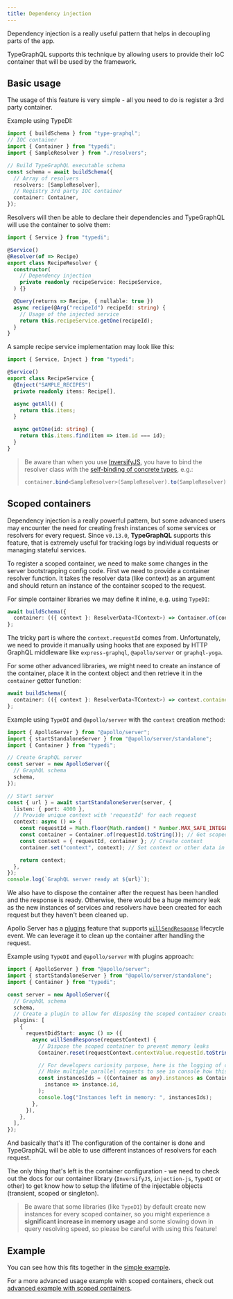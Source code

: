 ```yaml
---
title: Dependency injection
---
```


Dependency injection is a really useful pattern that helps in decoupling parts of the app.

TypeGraphQL supports this technique by allowing users to provide their IoC container that will be used by the framework.

## Basic usage

The usage of this feature is very simple - all you need to do is register a 3rd party container.

Example using TypeDI:

```ts
import { buildSchema } from "type-graphql";
// IOC container
import { Container } from "typedi";
import { SampleResolver } from "./resolvers";

// Build TypeGraphQL executable schema
const schema = await buildSchema({
  // Array of resolvers
  resolvers: [SampleResolver],
  // Registry 3rd party IOC container
  container: Container,
});
```

Resolvers will then be able to declare their dependencies and TypeGraphQL will use the container to solve them:

```ts
import { Service } from "typedi";

@Service()
@Resolver(of => Recipe)
export class RecipeResolver {
  constructor(
    // Dependency injection
    private readonly recipeService: RecipeService,
  ) {}

  @Query(returns => Recipe, { nullable: true })
  async recipe(@Arg("recipeId") recipeId: string) {
    // Usage of the injected service
    return this.recipeService.getOne(recipeId);
  }
}
```

A sample recipe service implementation may look like this:

```ts
import { Service, Inject } from "typedi";

@Service()
export class RecipeService {
  @Inject("SAMPLE_RECIPES")
  private readonly items: Recipe[],

  async getAll() {
    return this.items;
  }

  async getOne(id: string) {
    return this.items.find(item => item.id === id);
  }
}
```

> Be aware than when you use [InversifyJS](https://github.com/inversify/InversifyJS), you have to bind the resolver class with the [self-binding of concrete types](https://github.com/inversify/InversifyJS/blob/master/wiki/classes_as_id.md#self-binding-of-concrete-types), e.g.:
>
> ```ts
> container.bind<SampleResolver>(SampleResolver).to(SampleResolver).inSingletonScope();
> ```

## Scoped containers

Dependency injection is a really powerful pattern, but some advanced users may encounter the need for creating fresh instances of some services or resolvers for every request. Since `v0.13.0`, **TypeGraphQL** supports this feature, that is extremely useful for tracking logs by individual requests or managing stateful services.

To register a scoped container, we need to make some changes in the server bootstrapping config code.
First we need to provide a container resolver function. It takes the resolver data (like context) as an argument and should return an instance of the container scoped to the request.

For simple container libraries we may define it inline, e.g. using `TypeDI`:

```ts
await buildSchema({
  container: (({ context }: ResolverData<TContext>) => Container.of(context.requestId));
};
```

The tricky part is where the `context.requestId` comes from. Unfortunately, we need to provide it manually using hooks that are exposed by HTTP GraphQL middleware like `express-graphql`, `@apollo/server` or `graphql-yoga`.

For some other advanced libraries, we might need to create an instance of the container, place it in the context object and then retrieve it in the `container` getter function:

```ts
await buildSchema({
  container: (({ context }: ResolverData<TContext>) => context.container);
};
```

Example using `TypeDI` and `@apollo/server` with the `context` creation method:

```ts
import { ApolloServer } from "@apollo/server";
import { startStandaloneServer } from "@apollo/server/standalone";
import { Container } from "typedi";

// Create GraphQL server
const server = new ApolloServer({
  // GraphQL schema
  schema,
});

// Start server
const { url } = await startStandaloneServer(server, {
  listen: { port: 4000 },
  // Provide unique context with 'requestId' for each request
  context: async () => {
    const requestId = Math.floor(Math.random() * Number.MAX_SAFE_INTEGER); // uuid-like
    const container = Container.of(requestId.toString()); // Get scoped container
    const context = { requestId, container }; // Create context
    container.set("context", context); // Set context or other data in container

    return context;
  },
});
console.log(`GraphQL server ready at ${url}`);
```

We also have to dispose the container after the request has been handled and the response is ready. Otherwise, there would be a huge memory leak as the new instances of services and resolvers have been created for each request but they haven't been cleaned up.

Apollo Server has a [plugins](https://www.apollographql.com/docs/apollo-server/integrations/plugins) feature that supports [`willSendResponse`](https://www.apollographql.com/docs/apollo-server/integrations/plugins/#willsendresponse) lifecycle event. We can leverage it to clean up the container after handling the request.

Example using `TypeDI` and `@apollo/server` with plugins approach:

```ts
import { ApolloServer } from "@apollo/server";
import { startStandaloneServer } from "@apollo/server/standalone";
import { Container } from "typedi";

const server = new ApolloServer({
  // GraphQL schema
  schema,
  // Create a plugin to allow for disposing the scoped container created for every request
  plugins: [
    {
      requestDidStart: async () => ({
        async willSendResponse(requestContext) {
          // Dispose the scoped container to prevent memory leaks
          Container.reset(requestContext.contextValue.requestId.toString());

          // For developers curiosity purpose, here is the logging of current scoped container instances
          // Make multiple parallel requests to see in console how this works
          const instancesIds = ((Container as any).instances as ContainerInstance[]).map(
            instance => instance.id,
          );
          console.log("Instances left in memory: ", instancesIds);
        },
      }),
    },
  ],
});
```

And basically that's it! The configuration of the container is done and TypeGraphQL will be able to use different instances of resolvers for each request.

The only thing that's left is the container configuration - we need to check out the docs for our container library (`InversifyJS`, `injection-js`, `TypeDI` or other) to get know how to setup the lifetime of the injectable objects (transient, scoped or singleton).

> Be aware that some libraries (like `TypeDI`) by default create new instances for every scoped container, so you might experience a **significant increase in memory usage** and some slowing down in query resolving speed, so please be careful with using this feature!

## Example

You can see how this fits together in the [simple example](../examples/using-container).

For a more advanced usage example with scoped containers, check out [advanced example with scoped containers](../examples/using-scoped-container).
